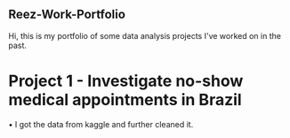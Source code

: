 ## Reez-Work-Portfolio
Hi, this is my portfolio of some data analysis projects I've worked on in the past.

# Project 1 - Investigate no-show medical appointments in Brazil
• I got the data from kaggle and further cleaned it.

